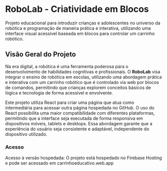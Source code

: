 # RoboLab - Criatividade em Blocos

Projeto educacional para introduzir crianças e adolescentes no universo da robótica e programação de maneira prática e interativa, utilizando uma interface visual acessível baseada em blocos para controlar um carrinho robótico.

## Visão Geral do Projeto

Na era digital, a robótica é uma ferramenta poderosa para o desenvolvimento de habilidades cognitivas e profissionais. O **RoboLab** visa integrar o ensino de robótica em escolas, utilizando uma abordagem prática e interativa com um carrinho robótico que é controlado via web por blocos de comandos, permitindo que crianças explorem conceitos básicos de lógica e tecnologia de forma acessível e envolvente.

Este projeto utiliza React para criar uma página que atua como intermediária para acessar outra página hospedada no GitHub. O uso do React possibilita uma maior compatibilidade com diferentes plataformas, permitindo que a interface seja executada de forma responsiva em dispositivos móveis, tablets e desktops. Essa abordagem garante que a experiência do usuário seja consistente e adaptável, independente do dispositivo utilizado.

### Acesso 
Acesso à versão hospedada: O projeto está hospedado no Firebase Hosting e pode ser acessado em carrinhoeducativo.web.app
